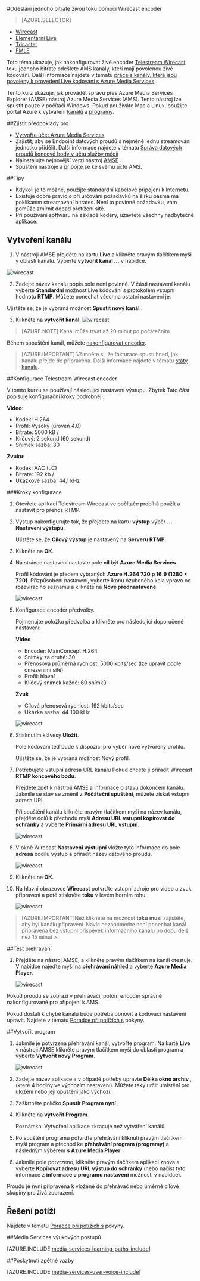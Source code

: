 <properties 
    pageTitle="Konfigurace encoder Telestream Wirecast odeslání jednoho bitrate živou toku | Microsoft Azure" 
    description="Toto téma ukazuje, jak nakonfigurovat živou encoder Wirecast toku jednoho bitrate odešlete AMS kanály, kteří mají povolenou živou kódování. " 
    services="media-services" 
    documentationCenter="" 
    authors="Juliako" 
    manager="erikre" 
    editor=""/>

<tags 
    ms.service="media-services" 
    ms.workload="media" 
    ms.tgt_pltfrm="na" 
    ms.devlang="ne" 
    ms.topic="article" 
    ms.date="10/12/2016"
    ms.author="juliako;cenkdin;anilmur"/>

#<a name="use-the-wirecast-encoder-to-send-a-single-bitrate-live-stream"></a>Odeslání jednoho bitrate živou toku pomocí Wirecast encoder

> [AZURE.SELECTOR]
- [Wirecast](media-services-configure-wirecast-live-encoder.md)
- [Elementární Live](media-services-configure-elemental-live-encoder.md)
- [Tricaster](media-services-configure-tricaster-live-encoder.md)
- [FMLE](media-services-configure-fmle-live-encoder.md)

Toto téma ukazuje, jak nakonfigurovat živé encoder [Telestream Wirecast](http://www.telestream.net/wirecast/overview.htm) toku jednoho bitrate odešlete AMS kanály, kteří mají povolenou živé kódování.  Další informace najdete v tématu [práce s kanály, které jsou povoleny k provedení Live kódování s Azure Media Services](media-services-manage-live-encoder-enabled-channels.md).

Tento kurz ukazuje, jak provádět správu přes Azure Media Services Explorer (AMSE) nástroj Azure Media Services (AMS). Tento nástroj lze spustit pouze v počítači Windows. Pokud používáte Mac a Linux, použijte portál Azure k vytváření [kanálů](media-services-portal-creating-live-encoder-enabled-channel.md#create-a-channel) a [programy](media-services-portal-creating-live-encoder-enabled-channel.md#create-and-manage-a-program).


##<a name="prerequisites"></a>Zjistit předpoklady pro

- [Vytvořte účet Azure Media Services](media-services-portal-create-account.md)
- Zajistit, aby se Endpoint datových proudů s nejméně jednu streamování jednotku přidělit. Další informace najdete v tématu [Správa datových proudů koncové body v účtu služby médií](media-services-portal-manage-streaming-endpoints.md)
- Nainstalujte nejnovější verzi nástroj [AMSE](https://github.com/Azure/Azure-Media-Services-Explorer) .
- Spuštění nástroje a připojte se ke svému účtu AMS.

##<a name="tips"></a>Tipy

- Kdykoli je to možné, použijte standardní kabelové připojení k Internetu.
- Existuje dobré pravidlo při určování požadavků na šířku pásma má poklikáním streamování bitrates. Není to povinné požadavku, vám pomůže zmírnit dopad přetížení sítě.
- Při používání softwaru na základě kodéry, uzavřete všechny nadbytečné aplikace.


## <a name="create-a-channel"></a>Vytvoření kanálu

1.  V nástroji AMSE přejděte na kartu **Live** a klikněte pravým tlačítkem myši v oblasti kanálu. Vyberte **vytvořit kanál …** v nabídce.

![wirecast](./media/media-services-wirecast-live-encoder/media-services-wirecast1.png)

2. Zadejte název kanálu popis pole není povinné. V části nastavení kanálu vyberte **Standardní** možnost Live kódování s protokolem vstupní hodnotu **RTMP**. Můžete ponechat všechna ostatní nastavení je.


Ujistěte se, že je vybraná možnost **Spustit nový kanál** .

3. Klikněte na **vytvořit kanál**.
![wirecast](./media/media-services-wirecast-live-encoder/media-services-wirecast2.png)

>[AZURE.NOTE] Kanál může trvat až 20 minut po počátečním.

Během spouštění kanál, můžete [nakonfigurovat encoder](media-services-configure-wirecast-live-encoder.md#configure_wirecast_rtmp).

>[AZURE.IMPORTANT] Všimněte si, že fakturace spustí hned, jak kanálu přejde do připravena. Další informace najdete v tématu [státy kanálu](media-services-manage-live-encoder-enabled-channels.md#states).

##<a id=configure_wirecast_rtmp></a>Konfigurace Telestream Wirecast encoder

V tomto kurzu se používají následující nastavení výstupu. Zbytek Tato část popisuje konfigurační kroky podrobněji. 

**Video**:
 
- Kodek: H.264 
- Profil: Vysoký (úroveň 4.0) 
- Bitrate: 5000 kB / 
- Klíčový: 2 sekund (60 sekund) 
- Snímek sazba: 30
 
**Zvuku**:

- Kodek: AAC (LC) 
- Bitrate: 192 kb / 
- Ukázkové sazba: 44,1 kHz


###<a name="configuration-steps"></a>Kroky konfigurace

1. Otevřete aplikaci Telestream Wirecast ve počítače probíhá použít a nastavit pro přenos RTMP.
2. Výstup nakonfigurujte tak, že přejdete na kartu **výstup** výběr **... Nastavení výstupu**.
    
    Ujistěte se, že **Cílový výstup** je nastavený na **Serveru RTMP**.
3. Klikněte na **OK**.
4. Na stránce nastavení nastavte pole **cíl** být **Azure Media Services**.
 
    Profil kódování je předem vybraných **Azure H.264 720 p 16:9 (1280 × 720)**. Přizpůsobení nastavení, vyberte ikonu ozubeného kola vpravo od rozevíracího seznamu a klikněte na **Nové přednastavené**.

    ![wirecast](./media/media-services-wirecast-live-encoder/media-services-wirecast3.png)

5. Konfigurace encoder předvolby.

    Pojmenujte položku předvolba a klikněte pro následující doporučené nastavení:

    **Video**
    
    - Encoder: MainConcept H.264
    - Snímky za druhé: 30
    - Přenosová průměrná rychlost: 5000 kbits/sec (lze upravit podle omezeními sítě)
    - Profil: hlavní
    - Klíčový snímek každé: 60 snímků

    **Zvuk**

    - Cílová přenosová rychlost: 192 kbits/sec
    - Ukázka sazba: 44 100 kHz
     
    ![wirecast](./media/media-services-wirecast-live-encoder/media-services-wirecast4.png)

6. Stisknutím klávesy **Uložit**.

    Pole kódování teď bude k dispozici pro výběr nově vytvořený profilu. 

    Ujistěte se, že je vybraná možnost Nový profil.

7. Potřebujete vstupní adresa URL kanálu Pokud chcete ji přiřadit Wirecast **RTMP koncového bodu**.
    
    Přejděte zpět k nástroji AMSE a informace o stavu dokončení kanálu. Jakmile se stav se změnil z **Počáteční** **spuštění**, můžete získat vstupní adresa URL.
      
    Při spuštění kanálu klikněte pravým tlačítkem myši na název kanálu, přejděte dolů k přechodu myší **Adresu URL vstupní kopírovat do schránky** a vyberte **Primární adresu URL vstupní**.  
    
    ![wirecast](./media/media-services-wirecast-live-encoder/media-services-wirecast6.png)

8. V okně Wirecast **Nastavení výstupní** vložte tyto informace do pole **adresa** oddílu výstup a přiřadit název datového proudu. 


    ![wirecast](./media/media-services-wirecast-live-encoder/media-services-wirecast5.png)

9. Klikněte na **OK**.

10. Na hlavní obrazovce **Wirecast** potvrďte vstupní zdroje pro video a zvuk připraveni a poté stiskněte **toku** v levém horním rohu.

    ![wirecast](./media/media-services-wirecast-live-encoder/media-services-wirecast7.png)

>[AZURE.IMPORTANT]Než kliknete na možnost **toku** **musí** zajistěte, aby byl kanálu připravení. 
>Navíc nezapomeňte není ponechat kanál připravena bez vstupní příspěvek informačního kanálu po dobu delší než 15 minut >.

##<a name="test-playback"></a>Test přehrávání
  
1. Přejděte na nástroj AMSE, a klikněte pravým tlačítkem na kanál otestuje. V nabídce najeďte myší na **přehrávání náhled** a vyberte **Azure Media Player**.  

    ![wirecast](./media/media-services-wirecast-live-encoder/media-services-wirecast8.png)

Pokud proudu se zobrazí v přehrávači, potom encoder správně nakonfigurované pro připojení k AMS. 

Pokud dostali k chybě kanálu bude potřeba obnovit a kódovací nastavení upravit. Najdete v tématu [Poradce při potížích s](media-services-troubleshooting-live-streaming.md) pokyny.  

##<a name="create-a-program"></a>Vytvořit program

1. Jakmile je potvrzena přehrávání kanál, vytvořte program. Na kartě **Live** v nástroji AMSE klikněte pravým tlačítkem myši do oblasti program a vyberte **Vytvořit nový Program**.  

    ![wirecast](./media/media-services-wirecast-live-encoder/media-services-wirecast9.png)

2. Zadejte název aplikace a v případě potřeby upravte **Délka okno archiv** , (které 4 hodiny ve výchozím nastavení). Můžete taky určit umístění pro uložení nebo její opuštění jako výchozí.  
3. Zaškrtněte políčko **Spustit Program nyní** .
4. Klikněte na **vytvořit Program**.  
  
    Poznámka: Vytvoření aplikace zkracuje než vytváření kanálů.    
 
5. Po spuštění programu potvrďte přehrávání kliknutí pravým tlačítkem myši program a přechod ke **přehrávání program (programy)** a následným výběrem **s Azure Media Player**.  
6. Jakmile pole potvrzeno, klikněte pravým tlačítkem aplikaci znova a vyberte **Kopírovat adresu URL výstup do schránky** (nebo načíst tyto informace z **informace o programu nastavení** možnosti v nabídce). 

Proudu je nyní připravena k vložené do přehrávač nebo úměrně cílové skupiny pro živá zobrazení.  


## <a name="troubleshooting"></a>Řešení potíží
 
Najdete v tématu [Poradce při potížích s](media-services-troubleshooting-live-streaming.md) pokyny. 

##<a name="media-services-learning-paths"></a>Media Services výukových postupů

[AZURE.INCLUDE [media-services-learning-paths-include](../../includes/media-services-learning-paths-include.md)]

##<a name="provide-feedback"></a>Poskytnutí zpětné vazby

[AZURE.INCLUDE [media-services-user-voice-include](../../includes/media-services-user-voice-include.md)]
